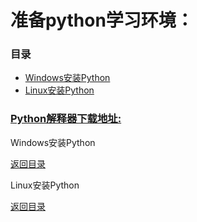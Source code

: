 # 准备python学习环境：

### <span id="目录">目录</span>

* [Windows安装Python](#Windows安装Python)
* [Linux安装Python](#Linux安装Python)


### [Python解释器下载地址:](https://www.python.org/downloads/)

<span id="Windows安装Python">Windows安装Python</span>

[返回目录](#目录)


<span id="Linux安装Python">Linux安装Python</span>

[返回目录](#目录)
